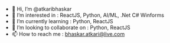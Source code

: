 - 👋 Hi, I’m @atkaribhaskar
- 👀 I’m interested in : ReactJS, Python, AI/ML, .Net C# Winforms
- 🌱 I’m currently learning : Python, ReactJS
- 💞️ I’m looking to collaborate on : Python, ReactJS
- 📫 How to reach me : bhaskar.atkari@live.com

<!---
atkaribhaskar/atkaribhaskar is a ✨ special ✨ repository because its `README.md` (this file) appears on your GitHub profile.
You can click the Preview link to take a look at your changes.
--->
